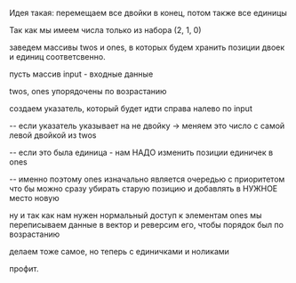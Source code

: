 Идея такая: перемещаем все двойки в конец, потом также все единицы

Так как мы имеем числа только из набора (2, 1, 0)

заведем массивы twos и ones, в которых будем хранить позиции двоек и единиц соответсвенно.

пусть массив input - входные данные

twos, ones упорядочены по возрастанию

создаем указатель, который будет идти справа налево по input

--	если указатель указывает на не двойку -> меняем это число с самой левой двойкой из twos
  
--	если это была единица - нам НАДО изменить позиции единичек в ones
  
--	именно поэтому ones изначально является очередью с приоритетом что бы можно сразу убирать старую позицию и добавлять в НУЖНОЕ место новую
  
ну и так как нам нужен нормальный доступ к элементам ones мы переписываем данные в вектор и реверсим его, чтобы порядок был по возрастанию

делаем тоже самое, но теперь с единичками и ноликами

профит.

